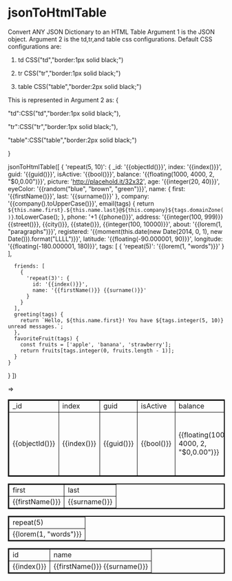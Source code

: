 # jsonToHtmlTable
Convert ANY JSON Dictionary to an HTML Table
Argument 1 is the JSON object.
Argument 2 is the td,tr,and table css configurations. Default CSS configurations are:

  1. td
    CSS("td","border:1px solid black;")

  2. tr
    CSS("tr","border:1px solid black;")

  3. table 
    CSS("table","border:2px solid black;")

  This is represented in Argument 2 as:
  {

   "td":CSS("td","border:1px solid black;"),

   "tr":CSS("tr","border:1px solid black;"),

   "table":CSS("table","border:2px solid black;")

  }
  
jsonToHtmlTable([
  {
    'repeat(5, 10)': {
      _id: '{{objectId()}}',
      index: '{{index()}}',
      guid: '{{guid()}}',
      isActive: '{{bool()}}',
      balance: '{{floating(1000, 4000, 2, "$0,0.00")}}',
      picture: 'http://placehold.it/32x32',
      age: '{{integer(20, 40)}}',
      eyeColor: '{{random("blue", "brown", "green")}}',
      name: {
        first: '{{firstName()}}',
        last: '{{surname()}}'
      },
      company: '{{company().toUpperCase()}}',
      email(tags) {
        return `${this.name.first}.${this.name.last}@${this.company}${tags.domainZone()}`.toLowerCase();
      },
      phone: '+1 {{phone()}}',
      address: '{{integer(100, 999)}} {{street()}}, {{city()}}, {{state()}}, {{integer(100, 10000)}}',
      about: '{{lorem(1, "paragraphs")}}',
      registered: '{{moment(this.date(new Date(2014, 0, 1), new Date())).format("LLLL")}}',
      latitude: '{{floating(-90.000001, 90)}}',
      longitude: '{{floating(-180.000001, 180)}}',
      tags: [
        {
          'repeat(5)': '{{lorem(1, "words")}}'
        }
      ],
  
      friends: [
        {
          'repeat(3)': {
            id: '{{index()}}',
            name: '{{firstName()}} {{surname()}}'
          }
        }
      ],
      greeting(tags) {
        return `Hello, ${this.name.first}! You have ${tags.integer(5, 10)} unread messages.`;
      },
      favoriteFruit(tags) {
        const fruits = ['apple', 'banana', 'strawberry'];
        return fruits[tags.integer(0, fruits.length - 1)];
      }
    }
  }
]) 

=>

<table style='border:2px solid black;'><tr style='border:1px solid black;'><td style='border:1px solid black;'>_id</td><td style='border:1px solid black;'>index</td><td style='border:1px solid black;'>guid</td><td style='border:1px solid black;'>isActive</td><td style='border:1px solid black;'>balance</td><td style='border:1px solid black;'>picture</td><td style='border:1px solid black;'>age</td><td style='border:1px solid black;'>eyeColor</td><td style='border:1px solid black;'>company</td><td style='border:1px solid black;'>email</td><td style='border:1px solid black;'>phone</td><td style='border:1px solid black;'>address</td><td style='border:1px solid black;'>about</td><td style='border:1px solid black;'>registered</td><td style='border:1px solid black;'>latitude</td><td style='border:1px solid black;'>longitude</td><td style='border:1px solid black;'>greeting</td><td style='border:1px solid black;'>favoriteFruit</td></tr><tr><td style='border:1px solid black;'>{{objectId()}}</td><td style='border:1px solid black;'>{{index()}}</td><td style='border:1px solid black;'>{{guid()}}</td><td style='border:1px solid black;'>{{bool()}}</td><td style='border:1px solid black;'>{{floating(1000, 4000, 2, "$0,0.00")}}</td><td style='border:1px solid black;'>http://placehold.it/32x32</td><td style='border:1px solid black;'>{{integer(20, 40)}}</td><td style='border:1px solid black;'>{{random("blue", "brown", "green")}}</td><td style='border:1px solid black;'>{{company().toUpperCase()}}</td><td style='border:1px solid black;'>email(tags) {
        return `${this.name.first}.${this.name.last}@${this.company}${tags.domainZone()}`.toLowerCase();
      }</td><td style='border:1px solid black;'>+1 {{phone()}}</td><td style='border:1px solid black;'>{{integer(100, 999)}} {{street()}}, {{city()}}, {{state()}}, {{integer(100, 10000)}}</td><td style='border:1px solid black;'>{{lorem(1, "paragraphs")}}</td><td style='border:1px solid black;'>{{moment(this.date(new Date(2014, 0, 1), new Date())).format("LLLL")}}</td><td style='border:1px solid black;'>{{floating(-90.000001, 90)}}</td><td style='border:1px solid black;'>{{floating(-180.000001, 180)}}</td><td style='border:1px solid black;'>greeting(tags) {
        return `Hello, ${this.name.first}! You have ${tags.integer(5, 10)} unread messages.`;
      }</td><td style='border:1px solid black;'>favoriteFruit(tags) {
        const fruits = ['apple', 'banana', 'strawberry'];
        return fruits[tags.integer(0, fruits.length - 1)];
      }</td></tr></table><table style='border:2px solid black;'><tr style='border:1px solid black;'><td style='border:1px solid black;'>first</td><td style='border:1px solid black;'>last</td></tr><tr><td style='border:1px solid black;'>{{firstName()}}</td><td style='border:1px solid black;'>{{surname()}}</td></tr></table><table style='border:2px solid black;'><tr style='border:1px solid black;'><td style='border:1px solid black;'>repeat(5)</td></tr><tr><td style='border:1px solid black;'>{{lorem(1, "words")}}</td></tr></table><table style='border:2px solid black;'><tr style='border:1px solid black;'><td style='border:1px solid black;'>id</td><td style='border:1px solid black;'>name</td></tr><tr><td style='border:1px solid black;'>{{index()}}</td><td style='border:1px solid black;'>{{firstName()}} {{surname()}}</td></tr></table>
